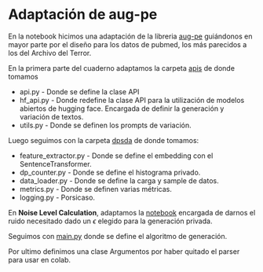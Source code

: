 # Adaptación de aug-pe
En la notebook hicimos una adaptación de la libreria [aug-pe](https://github.com/AI-secure/aug-pe) guiándonos en mayor parte por el diseño para los datos de pubmed, los más parecidos a los del Archivo del Terror.

En la primera parte del cuaderno adaptamos la carpeta [apis](https://github.com/AI-secure/aug-pe/tree/main/apis) de donde tomamos 
- api.py - Donde se define la clase API
- hf_api.py - Donde redefine la clase API para la utilización de modelos abiertos de hugging face. Encargada de definir la generación y variación de textos.
- utils.py - Donde se definen los prompts de variación.

Luego seguimos con la carpeta  [dpsda](https://github.com/AI-secure/aug-pe/tree/main/dpsda) de donde tomamos:
- feature_extractor.py - Donde se define el embedding con el SentenceTransformer.
- dp_counter.py - Donde se define el histograma privado.
- data_loader.py - Donde se define la carga y sample de datos.
- metrics.py - Donde se definen varias métricas. 
- logging.py - Porsicaso.

En **Noise Level Calculation**, adaptamos la [notebook](https://github.com/AI-secure/aug-pe/blob/main/notebook/dp_budget.ipynb?short_path=ab58a17) encargada de darnos el ruido necesitado dado un $\epsilon$ elegido para la generación privada. 

Seguimos con [main.py](https://github.com/AI-secure/aug-pe/blob/main/main.py) donde se define el algoritmo de generación.

Por ultimo definimos una clase Argumentos por haber quitado el parser para usar en colab.
